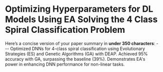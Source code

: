 # Optimizing Hyperparameters for DL Models Using EA Solving the 4 Class Spiral Classification Problem
Here’s a concise version of your paper summary in **under 350 characters**:  ---  Optimized DNNs for 4-class spiral classification using Evolutionary Strategies (ES) and Genetic Algorithms (GA) with DEAP. Achieved 95% accuracy with GA, surpassing the baseline (39%). Demonstrates EA's power in enhancing DNN performance for non-linear tasks. 
